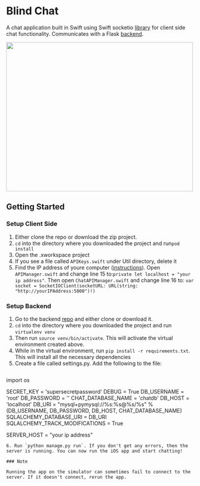 # Blind Chat

A chat application built in Swift using Swift socketio [library](https://github.com/socketio/socket.io-client-swift) for client 
side chat functionality. Communicates with a Flask [backend](https://github.com/mikaelm1/blind-chat-api). 


<img src="https://cloud.githubusercontent.com/assets/16492296/19833772/65ae1d7c-9e03-11e6-9e52-757b23b9e5c7.gif" height="400" width="500" />


## Getting Started

### Setup Client Side
1. Either clone the repo or download the zip project.
2. `cd` into the directory where you downloaded the project and run`pod install`
3. Open the .xworkspace project
4. If you see a file called `APIKeys.swift` under Util directory, delete it
5. Find the IP address of youre computer ([instructions](http://www.wikihow.com/Find-Your-IP-Address-on-a-Mac)). Open `APIManager.swift` and change line 15 to:`private let localhost = "your ip address"`. Then open `ChatAPIManager.swift` and change line 16 to: `var socket = SocketIOClient(socketURL: URL(string: "http://yourIPAddress:5000")!)`

### Setup Backend
1. Go to the backend [repo](https://github.com/mikaelm1/blind-chat-api) and either clone or download it.
2. `cd` into the directory where you downloaded the project and run `virtualenv venv`
3. Then run `source venv/bin/activate`. This will activate the virtual environment created above.
4. While in the virtual environment, run `pip install -r requirements.txt`. This will install all the necessary dependencies 
5. Create a file called settings.py. Add the following to the file:
    ```
import os 

SECRET_KEY = 'supersecretpassword'
DEBUG = True 
DB_USERNAME = 'root'
DB_PASSWORD = ''
CHAT_DATABASE_NAME = 'chatdb'
DB_HOST = 'localhost'
DB_URI = "mysql+pymysql://%s:%s@%s/%s" % (DB_USERNAME, DB_PASSWORD, DB_HOST, CHAT_DATABASE_NAME)
SQLALCHEMY_DATABASE_URI = DB_URI
SQLALCHEMY_TRACK_MODIFICATIONS = True 

SERVER_HOST = "your ip address"
```
6. Run `python manage.py run`. If you don't get any errors, then the server is running. You can now run the iOS app and start chatting!

### Note

Running the app on the simulator can sometimes fail to connect to the server. If it doesn't connect, rerun the app.
